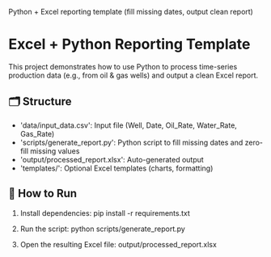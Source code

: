 Python + Excel reporting template (fill missing dates, output clean report)

# Excel + Python Reporting Template

This project demonstrates how to use Python to process time-series production data (e.g., from oil & gas wells) and output a clean Excel report.

## 🗂 Structure

- 'data/input_data.csv': Input file (Well, Date, Oil_Rate, Water_Rate, Gas_Rate)
- 'scripts/generate_report.py': Python script to fill missing dates and zero-fill missing values
- 'output/processed_report.xlsx': Auto-generated output
- 'templates/': Optional Excel templates (charts, formatting)

## 🚀 How to Run

1. Install dependencies:
pip install -r requirements.txt

2. Run the script:
python scripts/generate_report.py

3. Open the resulting Excel file:
output/processed_report.xlsx

